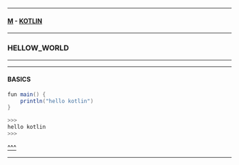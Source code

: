 
---

#### [M](https://github.com/ttltrk/TTT/blob/master/menu.md) - [KOTLIN](https://github.com/ttltrk/TTT/tree/master/KOT/KOTLIN.md)

---

### HELLOW_WORLD

---

---

#### BASICS

```java
fun main() {
    println("hello kotlin")
}

>>>
hello kotlin
>>>
```

[^^^](#HELLO_WORLD)

---
